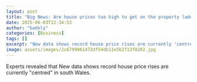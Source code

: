 ```yaml
---
layout: post
title: "Big News: Are house prices too high to get on the property ladder?"
date: 2025-06-03T12:34:53
author: "badely"
categories: [Business]
tags: []
excerpt: "New data shows record house price rises are currently 'centred' in south Wales."
image: assets/images/2c6799961472df54db11e5b2713f8202.jpg
---
```


Experts revealed that New data shows record house price rises are currently "centred" in south Wales.

